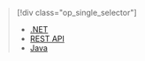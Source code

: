 > [!div class="op_single_selector"]
>- [.NET](../articles/media-services/media-services-dotnet-configure-asset-delivery-policy.md)
>- [REST API](../articles/media-services/media-services-rest-configure-asset-delivery-policy.md)
>- [Java](https://github.com/southworkscom/azure-sdk-for-media-services-java-samples)
<!---HONumber=67-->